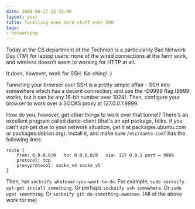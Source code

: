 ```yaml
---
date: 2008-06-17 12:32:00
layout: post
title: Tunelling even more stuff over SSH
tags:
- networking
---
```


Today at the CS department of the Technion is a particularily Bad Network Day
(TM) for laptop users; none of the wired connections at the farm work, and
wireless doesn't seem to working for HTTP at all.

It does, however, work for SSH. Ka-ching! :)

Tunneling your browser over SSH is a pretty simple affair - SSH into somewhere
which has a decent connection, and use the -D9999 flag (9999 works, but it can
be any 16-bit number over 1024). Then, configure your browser to work over a
SOCKS proxy at 127.0.0.1:9999.

How do you, however, get other things to work over that tunnel? There's an
excellent program called dante-client (that's an apt package, folks. if you
can't apt-get due to your network situation, get it at packages.ubuntu.com or
packages.debian.org). Install it, and make sure `/etc/dante.conf` has the
following lines:

```
route {
    from: 0.0.0.0/0   to: 0.0.0.0/0   via: 127.0.0.1 port = 9999
    protocol: tcp
    proxyprotocol: socks_v4 socks_v5
}
```

Then, run `socksify whatever-you-want-to-do`. For example, `sudo socksify
apt-get install something`. Or perhaps `socksify ssh somewhere`. Or `sudo wget
something`. Or `socksify git do-something-awesome`. (All of the above work for
me)
